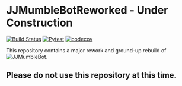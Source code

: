 # JJMumbleBotReworked - Under Construction

[![Build Status](https://build.jasonjero.me/api/badges/DuckBoss/JJMumbleBotReworked/status.svg?ref=refs/heads/main)](https://build.jasonjero.me/DuckBoss/JJMumbleBotReworked)
[![Pytest](https://github.com/DuckBoss/JJMumbleBotReworked/actions/workflows/pytest_cov.yml/badge.svg)](https://github.com/DuckBoss/JJMumbleBotReworked/actions/workflows/pytest_cov.yml)
[![codecov](https://codecov.io/gh/DuckBoss/JJMumbleBotReworked/branch/main/graph/badge.svg?token=IPH6Y4PSEW)](https://codecov.io/gh/DuckBoss/JJMumbleBotReworked)

This repository contains a major rework and ground-up rebuild of ![JJMumbleBot](https://github.com/DuckBoss/JJMumbleBot).



## Please do not use this repository at this time.
